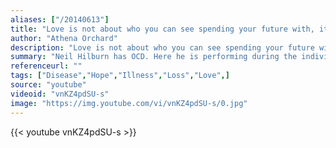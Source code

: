 ```yaml
---
aliases: ["/20140613"]
title: "Love is not about who you can see spending your future with, it's about who you can't see spending your life without"
author: "Athena Orchard"
description: "Love is not about who you can see spending your future with, it's about who you can't see spending your life without - Athena Orchard quotes from GetInspired365.com"
summary: "Neil Hilburn has OCD. Here he is performing during the individual finals at the 2013 Rustbelt Regional Poetry Slam. "
referenceurl: ""
tags: ["Disease","Hope","Illness","Loss","Love",]
source: "youtube"
videoid: "vnKZ4pdSU-s"
image: "https://img.youtube.com/vi/vnKZ4pdSU-s/0.jpg"
---
```


{{< youtube vnKZ4pdSU-s >}}

